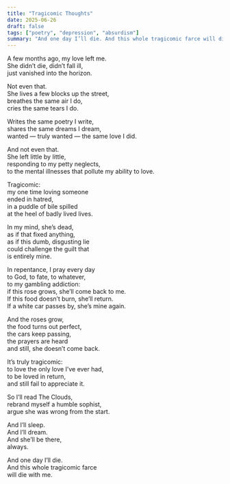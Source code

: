 ```yaml
---
title: "Tragicomic Thoughts"
date: 2025-06-26
draft: false
tags: ["poetry", "depression", "absurdism"]
summary: "And one day I’ll die. And this whole tragicomic farce will die with me."
---
```


A few months ago, my love left me.<br>
She didn’t die, didn’t fall ill,<br>
just vanished into the horizon.<br>

Not even that.<br>
She lives a few blocks up the street,<br>
breathes the same air I do,<br>
cries the same tears I do.<br>

Writes the same poetry I write,<br>
shares the same dreams I dream,<br>
wanted — truly wanted — the same love I did.<br>

And not even that.<br>
She left little by little,<br>
responding to my petty neglects,<br>
to the mental illnesses that pollute my ability to love.<br>

Tragicomic:<br>
my one time loving someone<br>
ended in hatred,<br>
in a puddle of bile spilled<br>
at the heel of badly lived lives.<br>

In my mind, she’s dead,<br>
as if that fixed anything,<br>
as if this dumb, disgusting lie<br>
could challenge the guilt that<br>
is entirely mine.<br>

In repentance, I pray every day<br>
to God, to fate, to whatever,<br>
to my gambling addiction:<br>
if this rose grows, she’ll come back to me.<br>
If this food doesn’t burn, she’ll return.<br>
If a white car passes by, she’s mine again.<br>

And the roses grow,<br>
the food turns out perfect,<br>
the cars keep passing,<br>
the prayers are heard<br>
and still, she doesn’t come back.<br>

It’s truly tragicomic:<br>
to love the only love I’ve ever had,<br>
to be loved in return,<br>
and still fail to appreciate it.<br>

So I’ll read The Clouds,<br>
rebrand myself a humble sophist,<br>
argue she was wrong from the start.<br>

And I’ll sleep.<br>
And I’ll dream.<br>
And she’ll be there,<br>
always.<br>

And one day I’ll die.<br>
And this whole tragicomic farce<br>
will die with me.


